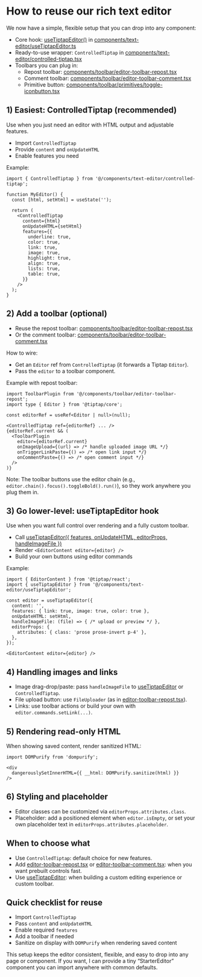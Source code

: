 # How to reuse our rich text editor

We now have a simple, flexible setup that you can drop into any component:

- Core hook: [useTiptapEditor()](cci:1://file:///home/godswilljames/Documents/Github/namusoft/ratel/ts-packages/web/src/components/text-editor/useTiptapEditor.ts:35:0-168:2) in [components/text-editor/useTiptapEditor.ts](cci:7://file:///home/godswilljames/Documents/Github/namusoft/ratel/ts-packages/web/src/components/text-editor/useTiptapEditor.ts:0:0-0:0)
- Ready-to-use wrapper: `ControlledTiptap` in [components/text-editor/controlled-tiptap.tsx](cci:7://file:///home/godswilljames/Documents/Github/namusoft/ratel/ts-packages/web/src/components/text-editor/controlled-tiptap.tsx:0:0-0:0)
- Toolbars you can plug in:
  - Repost toolbar: [components/toolbar/editor-toolbar-repost.tsx](cci:7://file:///home/godswilljames/Documents/Github/namusoft/ratel/ts-packages/web/src/components/toolbar/editor-toolbar-repost.tsx:0:0-0:0)
  - Comment toolbar: [components/toolbar/editor-toolbar-comment.tsx](cci:7://file:///home/godswilljames/Documents/Github/namusoft/ratel/ts-packages/web/src/components/toolbar/editor-toolbar-comment.tsx:0:0-0:0)
  - Primitive button: [components/toolbar/primitives/toggle-iconbutton.tsx](cci:7://file:///home/godswilljames/Documents/Github/namusoft/ratel/ts-packages/web/src/components/toolbar/primitives/toggle-iconbutton.tsx:0:0-0:0)

## 1) Easiest: ControlledTiptap (recommended)
Use when you just need an editor with HTML output and adjustable features.

- Import `ControlledTiptap`
- Provide `content` and `onUpdateHTML`
- Enable features you need

Example:
```tsx
import { ControlledTiptap } from '@/components/text-editor/controlled-tiptap';

function MyEditor() {
  const [html, setHtml] = useState('');

  return (
    <ControlledTiptap
      content={html}
      onUpdateHTML={setHtml}
      features={{
        underline: true,
        color: true,
        link: true,
        image: true,
        highlight: true,
        align: true,
        lists: true,
        table: true,
      }}
    />
  );
}
```

## 2) Add a toolbar (optional)
- Reuse the repost toolbar: [components/toolbar/editor-toolbar-repost.tsx](cci:7://file:///home/godswilljames/Documents/Github/namusoft/ratel/ts-packages/web/src/components/toolbar/editor-toolbar-repost.tsx:0:0-0:0)
- Or the comment toolbar: [components/toolbar/editor-toolbar-comment.tsx](cci:7://file:///home/godswilljames/Documents/Github/namusoft/ratel/ts-packages/web/src/components/toolbar/editor-toolbar-comment.tsx:0:0-0:0)

How to wire:
- Get an `Editor` ref from `ControlledTiptap` (it forwards a Tiptap `Editor`).
- Pass the `editor` to a toolbar component.

Example with repost toolbar:
```tsx
import ToolbarPlugin from '@/components/toolbar/editor-toolbar-repost';
import type { Editor } from '@tiptap/core';

const editorRef = useRef<Editor | null>(null);

<ControlledTiptap ref={editorRef} ... />
{editorRef.current && (
  <ToolbarPlugin
    editor={editorRef.current}
    onImageUpload={(url) => /* handle uploaded image URL */}
    onTriggerLinkPaste={() => /* open link input */}
    onCommentPaste={() => /* open comment input */}
  />
)}
```

Note: The toolbar buttons use the editor chain (e.g., `editor.chain().focus().toggleBold().run()`), so they work anywhere you plug them in.

## 3) Go lower-level: useTiptapEditor hook
Use when you want full control over rendering and a fully custom toolbar.

- Call [useTiptapEditor({ features, onUpdateHTML, editorProps, handleImageFile })](cci:1://file:///home/godswilljames/Documents/Github/namusoft/ratel/ts-packages/web/src/components/text-editor/useTiptapEditor.ts:35:0-168:2)
- Render `<EditorContent editor={editor} />`
- Build your own buttons using editor commands

Example:
```tsx
import { EditorContent } from '@tiptap/react';
import { useTiptapEditor } from '@/components/text-editor/useTiptapEditor';

const editor = useTiptapEditor({
  content: '',
  features: { link: true, image: true, color: true },
  onUpdateHTML: setHtml,
  handleImageFile: (file) => { /* upload or preview */ },
  editorProps: {
    attributes: { class: 'prose prose-invert p-4' },
  },
});

<EditorContent editor={editor} />
```

## 4) Handling images and links
- Image drag-drop/paste: pass `handleImageFile` to [useTiptapEditor](cci:1://file:///home/godswilljames/Documents/Github/namusoft/ratel/ts-packages/web/src/components/text-editor/useTiptapEditor.ts:35:0-168:2) or `ControlledTiptap`.
- File upload button: use `FileUploader` (as in [editor-toolbar-repost.tsx](cci:7://file:///home/godswilljames/Documents/Github/namusoft/ratel/ts-packages/web/src/components/toolbar/editor-toolbar-repost.tsx:0:0-0:0)).
- Links: use toolbar actions or build your own with `editor.commands.setLink(...)`.

## 5) Rendering read-only HTML
When showing saved content, render sanitized HTML:
```tsx
import DOMPurify from 'dompurify';

<div
  dangerouslySetInnerHTML={{ __html: DOMPurify.sanitize(html) }}
/>
```

## 6) Styling and placeholder
- Editor classes can be customized via `editorProps.attributes.class`.
- Placeholder: add a positioned element when `editor.isEmpty`, or set your own placeholder text in `editorProps.attributes.placeholder`.

## When to choose what
- Use `ControlledTiptap`: default choice for new features.
- Add [editor-toolbar-repost.tsx](cci:7://file:///home/godswilljames/Documents/Github/namusoft/ratel/ts-packages/web/src/components/toolbar/editor-toolbar-repost.tsx:0:0-0:0) or [editor-toolbar-comment.tsx](cci:7://file:///home/godswilljames/Documents/Github/namusoft/ratel/ts-packages/web/src/components/toolbar/editor-toolbar-comment.tsx:0:0-0:0): when you want prebuilt controls fast.
- Use [useTiptapEditor](cci:1://file:///home/godswilljames/Documents/Github/namusoft/ratel/ts-packages/web/src/components/text-editor/useTiptapEditor.ts:35:0-168:2): when building a custom editing experience or custom toolbar.

## Quick checklist for reuse
- Import `ControlledTiptap`
- Pass `content` and `onUpdateHTML`
- Enable required `features`
- Add a toolbar if needed
- Sanitize on display with `DOMPurify` when rendering saved content

This setup keeps the editor consistent, flexible, and easy to drop into any page or component. If you want, I can provide a tiny “StarterEditor” component you can import anywhere with common defaults.

